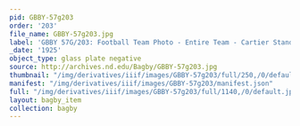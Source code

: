 ```yaml
---
pid: GBBY-57g203
order: '203'
file_name: GBBY-57g203.jpg
label: 'GBBY 57G/203: Football Team Photo - Entire Team - Cartier Stands - 1925'
_date: '1925'
object_type: glass plate negative
source: http://archives.nd.edu/Bagby/GBBY-57g203.jpg
thumbnail: "/img/derivatives/iiif/images/GBBY-57g203/full/250,/0/default.jpg"
manifest: "/img/derivatives/iiif/images/GBBY-57g203/manifest.json"
full: "/img/derivatives/iiif/images/GBBY-57g203/full/1140,/0/default.jpg"
layout: bagby_item
collection: bagby
---
```

